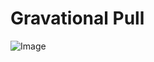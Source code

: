 # Gravational Pull
![Image](https://github.com/user-attachments/assets/f0335826-06e2-4691-b628-33ad5d3ff0b6)
